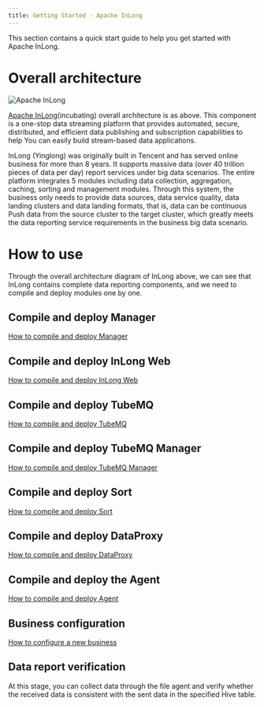 ```yaml
---
title: Getting Started - Apache InLong
---
```


This section contains a quick start guide to help you get started with Apache InLong.

# Overall architecture
<img src="../../img/inlong_architecture.png" align="center" alt="Apache InLong"/>

[Apache InLong](https://inlong.apache.org)(incubating) overall architecture is as above. This component is a one-stop data streaming platform that provides automated, secure, distributed, and efficient data publishing and subscription capabilities to help You can easily build stream-based data applications.

InLong (Yinglong) was originally built in Tencent and has served online business for more than 8 years. It supports massive data (over 40 trillion pieces of data per day) report services under big data scenarios. The entire platform integrates 5 modules including data collection, aggregation, caching, sorting and management modules. Through this system, the business only needs to provide data sources, data service quality, data landing clusters and data landing formats, that is, data can be continuous Push data from the source cluster to the target cluster, which greatly meets the data reporting service requirements in the business big data scenario.


# How to use
Through the overall architecture diagram of InLong above, we can see that InLong contains complete data reporting components, and we need to compile and deploy modules one by one.

## Compile and deploy Manager
[How to compile and deploy Manager](modules/manager/quick_start.md)

## Compile and deploy InLong Web
[How to compile and deploy InLong Web](modules/console/quick_start.md)

## Compile and deploy TubeMQ
[How to compile and deploy TubeMQ](modules/tubemq/quick_start.md)

## Compile and deploy TubeMQ Manager
[How to compile and deploy TubeMQ Manager](modules/tubemq/tubemq-manager/quick_start.md)

## Compile and deploy Sort
[How to compile and deploy Sort](modules/sort/quick_start.md)

## Compile and deploy DataProxy
[How to compile and deploy DataProxy](modules/dataproxy/quick_start.md)

## Compile and deploy the Agent
[How to compile and deploy Agent](modules/agent/quick_start.md)

## Business configuration
[How to configure a new business](modules/manager/user_manual.md)

## Data report verification
At this stage, you can collect data through the file agent and verify whether the received data is consistent with the sent data in the specified Hive table.
